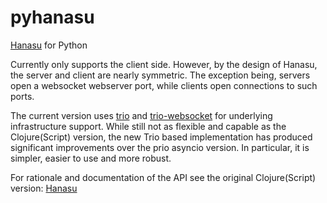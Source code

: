 # pyhanasu

[Hanasu](https://github.com/jsa-aerial/hanasu) for Python

Currently only supports the client side. However, by the design of Hanasu, the server and client are nearly symmetric. The exception being, servers open a websocket webserver port, while clients open connections to such ports.

The current version uses [trio](https://github.com/python-trio/trio) and [trio-websocket](https://github.com/HyperionGray/trio-websocket) for underlying infrastructure support.  While still not as flexible and capable as the Clojure(Script) version, the new Trio based implementation has produced significant improvements over the prio asyncio version. In particular, it is simpler, easier to use and more robust.

For rationale and documentation of the API see the original Clojure(Script) version: [Hanasu](https://github.com/jsa-aerial/hanasu)
